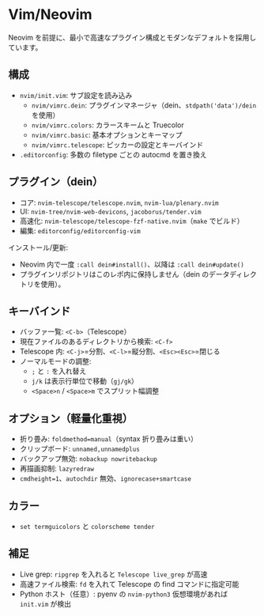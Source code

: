 # Vim/Neovim

Neovim を前提に、最小で高速なプラグイン構成とモダンなデフォルトを採用しています。

## 構成
- `nvim/init.vim`: サブ設定を読み込み
  - `nvim/vimrc.dein`: プラグインマネージャ（dein、`stdpath('data')/dein` を使用）
  - `nvim/vimrc.colors`: カラースキームと Truecolor
  - `nvim/vimrc.basic`: 基本オプションとキーマップ
  - `nvim/vimrc.telescope`: ピッカーの設定とキーバインド
- `.editorconfig`: 多数の filetype ごとの autocmd を置き換え

## プラグイン（dein）
- コア: `nvim-telescope/telescope.nvim`, `nvim-lua/plenary.nvim`
- UI: `nvim-tree/nvim-web-devicons`, `jacoborus/tender.vim`
- 高速化: `nvim-telescope/telescope-fzf-native.nvim`（`make` でビルド）
- 編集: `editorconfig/editorconfig-vim`

インストール/更新:
- Neovim 内で一度 `:call dein#install()`、以降は `:call dein#update()`
- プラグインリポジトリはこのレポ内に保持しません（dein のデータディレクトリを使用）。

## キーバインド
- バッファ一覧: `<C-b>`（Telescope）
- 現在ファイルのあるディレクトリから検索: `<C-f>`
- Telescope 内: `<C-j>`=分割、`<C-l>`=縦分割、`<Esc><Esc>`=閉じる
- ノーマルモードの調整:
  - `;` と `:` を入れ替え
  - `j/k` は表示行単位で移動（`gj/gk`）
  - `<Space>n` / `<Space>m` でスプリット幅調整

## オプション（軽量化重視）
- 折り畳み: `foldmethod=manual`（syntax 折り畳みは重い）
- クリップボード: `unnamed,unnamedplus`
- バックアップ無効: `nobackup nowritebackup`
- 再描画抑制: `lazyredraw`
- `cmdheight=1`、`autochdir` 無効、`ignorecase+smartcase`

## カラー
- `set termguicolors` と `colorscheme tender`

## 補足
- Live grep: `ripgrep` を入れると `Telescope live_grep` が高速
- 高速ファイル検索: `fd` を入れて Telescope の find コマンドに指定可能
- Python ホスト（任意）: pyenv の `nvim-python3` 仮想環境があれば `init.vim` が検出
